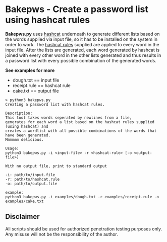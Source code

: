 # Bakepws - Create a password list using hashcat rules
**Bakepws.py** uses [hashcat](https://github.com/hashcat) underneath to generate different lists based on the words supplied via input file, so it has to be installed on the system in order to work.
The [hashcat rules](https://hashcat.net/wiki/doku.php?id=rule_based_attack) supplied are applied to every word in the input file.
After the lists are generated, each word generated by hashcat is joined with every other word in the other lists generated and thus results in a password list with every possible combination of the generated words.

**See examples for more**
* dough.txt == input file
* receipt.rule == hashcat rule
* cake.txt == output file


```
> python3 bakepws.py
Creating a password list with hashcat rules.

Description:
This tool takes words seperated by newlines from a file,
generates for each word a list based on the hashcat rules supplied (using hashcat) and
creates a wordlist with all possible combinations of the words that have been generated.
Mmmmmm delicious.

Usage:
python3 bakepws.py -i <input-file> -r <hashcat-rule> [-o <output-file>]

With no output file, print to standard output

-i: path/to/input.file
-r: path/to/hashcat.rule
-o: path/to/output.file

example:
python3 bakepws.py -i examples/dough.txt -r examples/receipt.rule -o examples/cake.txt
```


## Disclaimer
All scripts should be used for authorized penetration testing purposes only. Any misuse will not be the responsibility of the author.
